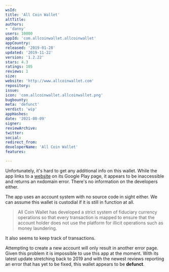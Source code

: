 ```yaml
---
wsId: 
title: 'All Coin Wallet'
altTitle: 
authors:
- 'danny'
users: 10000
appId: 'com.allcoinwallet.allcoinwallet'
appCountry: 
released: '2019-01-28'
updated: '2019-11-22'
version: '1.2.22'
stars: 4.3
ratings: 105
reviews: 1
size: 
website: 'http://www.allcoinwallet.com'
repository: 
issue: 
icon: 'com.allcoinwallet.allcoinwallet.png'
bugbounty: 
meta: 'defunct'
verdict: 'wip'
appHashes: 
date: '2021-08-09'
signer: 
reviewArchive: 
twitter: 
social: 
redirect_from: 
developerName: 'All Coin Wallet'
features: 

---
```


Unfortunately, it's hard to get any additional info on this wallet. While the app links to a [website](http://www.allcoinwallet.com) on its Google Play page, it appears to be inaccessible and returns an nxdomain error. There's no information on the developers either.

The app uses an account system with no source code in sight either. We can assume this wallet is custodial if it is still in function at all.

> All Coin Wallet has developed a strict system of fiduciary currency operations so that every transaction is mapped to ensure that the account holder does not use the platform for illicit operations such as money laundering.

It also seems to keep track of transactions.

Attempting to create a new account will only result in another error page. Given this problem it is impossible to use this app at the moment. With its latest update stretching back to 2019 and with the newest reviews reporting an error that has yet to be fixed, this wallet appears to be **defunct**. 
